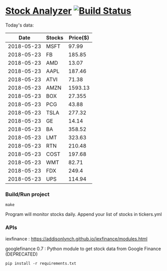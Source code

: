 # [Stock Analyzer](https://ogoyal.github.io/StockAnalyzer/) [![Build Status](https://travis-ci.org/ogoyal/StockAnalyzer.svg?branch=master)](https://travis-ci.org/ogoyal/StockAnalyzer)

Today's data:

| Date| Stocks| Price($) | 
| --- | --- | ---  | 
| 2018-05-23| MSFT| 97.99 | 
| 2018-05-23| FB| 185.85 | 
| 2018-05-23| AMD| 13.07 | 
| 2018-05-23| AAPL| 187.46 | 
| 2018-05-23| ATVI| 71.38 | 
| 2018-05-23| AMZN| 1593.13 | 
| 2018-05-23| BOX| 27.355 | 
| 2018-05-23| PCG| 43.88 | 
| 2018-05-23| TSLA| 277.32 | 
| 2018-05-23| GE| 14.14 | 
| 2018-05-23| BA| 358.52 | 
| 2018-05-23| LMT| 323.63 | 
| 2018-05-23| RTN| 210.48 | 
| 2018-05-23| COST| 197.68 | 
| 2018-05-23| WMT| 82.71 | 
| 2018-05-23| FDX| 249.4 | 
| 2018-05-23| UPS| 114.94 | 

### Build/Run project

```
make
```

Program will monitor stocks daily. Append your list of stocks in tickers.yml

### APIs
iexfinance : https://addisonlynch.github.io/iexfinance/modules.html

googlefinance 0.7 : Python module to get stock data from Google Finance (DEPRECATED)

```
pip install -r requirements.txt
```
